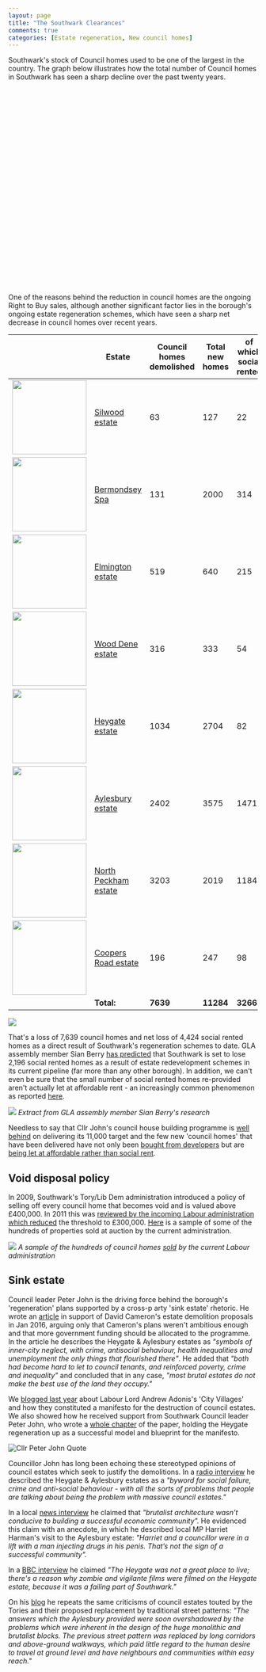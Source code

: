 ```yaml
---
layout: page
title: "The Southwark Clearances"
comments: true
categories: [Estate regeneration, New council homes] 
---
```

Southwark's stock of Council homes used to be one of the largest in the country. The graph below illustrates how the total number of Council homes in Southwark has seen a sharp decline over the past twenty years.

<script src="http://ajax.googleapis.com/ajax/libs/jquery/1.8.2/jquery.min.js">
</script>
<script src="http://code.highcharts.com/highcharts.js">
</script>
<script src="http://code.highcharts.com/modules/exporting.js">
</script>

<div id="container" style="min-width: 310px; height: 400px; margin: 0 auto">
</div>

<script type="text/javascript">

        $('#container').highcharts({
            title: {
                text: "Southwark's Council Homes",
                x: -20 //center
            },
            subtitle: {
                text: 'Source: https://www.gov.uk/government/uploads/system/uploads/attachment_data/file/674346/LT_116.xlsx',
                x: -20
            },
            xAxis: {
                categories: ['1994', '1995', '1996', '1997', '1998', '1999',
                    '2000', '2001', '2002', '2003', '2004', '2005', '2006', '2007', '2008', '2009', '2010', '2011', '2012', '2013', '2014', '2015', '2016', '2017']
            },
            yAxis: {
                title: {
                    text: 'Council-owned stock'
                },
                plotLines: [{
                    value: 0,
                    width: 1,
                    color: '#808080'
                }]
            },
            tooltip: {
                valueSuffix: ' Council homes'
            },
            legend: {
                layout: 'vertical',
                align: 'right',
                verticalAlign: 'middle',
                borderWidth: 0
            },
            series: [{
                name: 'Southwark',
                data: [55803, 55162, 54439, 53363, 52448, 51706, 50903, 49875, 48052, 46887, 45346, 43885, 42275, 41873, 41287, 40618, 40120, 39845, 39781, 38578, 39029, 38687, 38522, 38553]
            }]
        });

</script>

One of the reasons behind the reduction in council homes are the ongoing Right to Buy sales, although another significant factor lies in the borough's ongoing estate regeneration schemes, which have seen a sharp net decrease in council homes over recent years. 

|   | Estate  | Council homes demolished  | Total new homes  | of which social rented  |
|---|---|---|---|---|
| <img src="http://crappistmartin.github.io/images/silwood.jpg" height="150" width="150"> | [Silwood estate](http://35percent.org/silwood-estate-regeneration/)  | 63  | 127  | 22  |
| <img src="http://crappistmartin.github.io/images/BermondseySpaDemolition.jpg" height="150" width="150">  | [Bermondsey Spa](http://35percent.org/bermondsey-spa-regeneration/)  | 131  | 2000  | 314  |
| <img src="http://crappistmartin.github.io/images/elmingtondemolition.jpg" height="150" width="150"> | [Elmington estate](http://35percent.org/elmington-estate-regeneration/) | 519  | 640  | 215  |
| <img src="http://crappistmartin.github.io/images/wooddene1.jpg" height="150" width="150"> | [Wood Dene estate](http://35percent.org/wood-dene-estate-regeneration/) | 316 | 333 | 54 |
| <img src="http://crappistmartin.github.io/images/heygatedemolition.jpg" height="150" width="150"> | [Heygate estate](http://35percent.org/heygate-regeneration-faq/) | 1034 | 2704 | 82 |
| <img src="http://crappistmartin.github.io/images/aylesburydemolition.jpg" height="150" width="150"> | [Aylesbury estate](http://35percent.org/aylesbury-estate/) | 2402 | 3575 | 1471 |
| <img src="http://crappistmartin.github.io/images/northpeckham5.jpg" height="150" width="150"> | [North Peckham estate](http://35percent.org/north-peckham-estate/) | 3203 | 2019 | 1184 |
| <img src="http://35percent.org/img/marchantyeomancourts.jpg" height="150" width="150"> | [Coopers Road estate](http://35percent.org/coopers-road-estate/) | 196 | 247 | 98 |
|   | __Total:__ | __7639__ | __11284__ | __3266__ |

![](http://35percent.org/img/kthb1.jpg)

That's a loss of 7,639 council homes and net loss of 4,424 social rented homes as a direct result of Southwark's regeneration schemes to date. GLA assembly member Sian Berry [has predicted](http://www.sianberry.london/news/housing/2018_09_03_net_loss-of-council-homes-regeneration/) that Southwark is set to lose 2,196 social rented homes as a result of estate redevelopment schemes in its current pipeline (far more than any other borough). In addition, we can't even be sure that the small number of social rented homes re-provided aren't actually let at affordable rent - an increasingly common phenomenon as reported [here](http://35percent.org/redefining-social-rent/). 

![](http://35percent.org/img/schematicpipeline.jpg)
*Extract from GLA assembly member Sian Berry's research*

Needless to say that Cllr John's council house building programme is [well behind](https://www.southwarknews.co.uk/news/council-admits-will-miss-target-build-1500-new-council-homes-2018/) on delivering its 11,000 target and the few new 'council homes' that have been delivered have not only been [bought from developers](http://35percent.org/2017-04-29-blackfriars-affordable-housing-circus/) but are [being let at affordable rather than social rent](http://35percent.org/2017-04-29-blackfriars-affordable-housing-circus/#10m-wasted-and-new-council-homes-not-even-social-rent). 

## Void disposal policy
In 2009, Southwark's Tory/Lib Dem administration introduced a policy of selling off every council home that becomes void and is valued above £400,000. In 2011 this was [reviewed by the incoming Labour administration which reduced](http://moderngov.southwark.gov.uk/documents/s19458/Report%20Review%20of%20Void%20Disposal%20Strategy.pdf) the threshold to £300,000. [Here](http://35percent.org/img/sold_by_southwark.pdf) is a sample of some of the hundreds of properties sold at auction by the current administration.

![](http://35percent.org/img/samplecouncilhomessold.png)
*A sample of the hundreds of council homes [sold](/sold_by_southwark.pdf) by the current Labour administration*

## Sink estate
Council leader Peter John is the driving force behind the borough's 'regeneration' plans supported by a cross-p arty 'sink estate' rhetoric. He wrote an [article](http://www.progressonline.org.uk/2016/01/14/camerons-has-much-to-learn-on-housing/) in support of David Cameron's estate demolition proposals in Jan 2016, arguing only that Cameron's plans weren't ambitious enough and that more government funding should be allocated to the programme. In the article he describes the Heygate & Aylesbury estates as _"symbols of inner-city neglect, with crime, antisocial behaviour, health inequalities and unemployment the only things that flourished there"_. He added that _"both had become hard to let to council tenants, and reinforced poverty, crime and inequality"_ and concluded that in any case, _"most brutal estates do not make the best use of the land they occupy."_ 

We [blogged last year](http://35percent.org/2015-03-28-manifesto-for-destruction-of-council-estates/) about Labour Lord Andrew Adonis's 'City Villages' and how they constituted a manifesto for the destruction of council estates. We also showed how he received support from Southwark Council leader Peter John, who wrote a [whole chapter](http://ippr.org/read/city-villages-more-homes-better-communities#regenerating-elephant-and-castle) of the paper, holding the Heygate regeneration up as a successful model and blueprint for the manifesto.


![Cllr Peter John Quote](http://35percent.org/img/peterjohnquote_1and2.png)

Councillor John has long been echoing these stereotyped opinions of council estates which seek to justify the demolitions. In a [radio interview](https://youtu.be/87Yg_SJoPjw?t=1m18s) he described the Heygate & Aylesbury estates as a _"byword for social failure, crime and anti-social behaviour - with all the sorts of problems that people are talking about being the problem with massive council estates."_

In a local [news interview](http://www.southwarknews.co.uk/news/my-conscience-is-clear-council-leader-peter-john-comes-out-fighting-as-heygate-deal-scrutinised/) he claimed that _"brutalist architecture wasn’t conducive to building a successful economic community"._ He evidenced this claim with an anecdote, in which he described local MP Harriet Harman's visit to the Aylesbury estate: _"Harriet and a councillor were in a lift with a man injecting drugs in his penis. That’s not the sign of a successful community"._

In a [BBC interview](https://youtu.be/Emvo16iBxFE?t=6m16s) he claimed _"The Heygate was not a great place to live; there's a reason why zombie and vigilante films were filmed on the Heygate estate, because it was a failing part of Southwark."_

On his [blog](http://cllrpeterjohn.blogspot.co.uk/2012/06/development-partner-for-aylesbury.html) he repeats the same criticisms of council estates touted by the Tories and their proposed replacement by traditional street patterns: _"The answers which the Aylesbury provided were soon overshadowed by the problems which were inherent in the design of the huge monolithic and brutalist blocks.  The previous street pattern was replaced by long corridors and above-ground walkways, which paid little regard to the human desire to travel at ground level and have neighbours and communities within easy reach."_


<meta name="twitter:card" content="summary" />
<meta name="twitter:title" content="The Southwark Clearances" />
<meta name="twitter:description" content="Sharp decline in Southwark's council-owned stock" />
<meta name="twitter:image" content="http://35percent.org/img/councilstock.png" />
